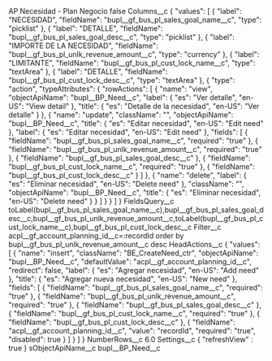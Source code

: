 <?xml version="1.0" encoding="UTF-8"?>
<CustomMetadata xmlns="http://soap.sforce.com/2006/04/metadata" xmlns:xsi="http://www.w3.org/2001/XMLSchema-instance" xmlns:xsd="http://www.w3.org/2001/XMLSchema">
    <label>AP Necesidad - Plan Negocio</label>
    <protected>false</protected>
    <values>
        <field>Columns__c</field>
        <value xsi:type="xsd:string">{
    &quot;values&quot;: [
        {
            &quot;label&quot;: &quot;NECESIDAD&quot;,
            &quot;fieldName&quot;: &quot;bupl__gf_bus_pl_sales_goal_name__c&quot;,
            &quot;type&quot;: &quot;picklist&quot;
        },
        {
            &quot;label&quot;: &quot;DETALLE&quot;,
            &quot;fieldName&quot;: &quot;bupl__gf_bus_pl_sales_goal_desc__c&quot;,
            &quot;type&quot;: &quot;picklist&quot;
        },
        {
            &quot;label&quot;: &quot;IMPORTE DE LA NECESIDAD&quot;,
            &quot;fieldName&quot;: &quot;bupl__gf_bus_pl_unlk_revenue_amount__c&quot;,
            &quot;type&quot;: &quot;currency&quot;
        },
        {
            &quot;label&quot;: &quot;LIMITANTE&quot;,
            &quot;fieldName&quot;: &quot;bupl__gf_bus_pl_cust_lock_name__c&quot;,
            &quot;type&quot;: &quot;textArea&quot;
        },
        {
            &quot;label&quot;: &quot;DETALLE&quot;,
            &quot;fieldName&quot;: &quot;bupl__gf_bus_pl_cust_lock_desc__c&quot;,
            &quot;type&quot;: &quot;textArea&quot;
        },
        {
            &quot;type&quot;: &quot;action&quot;,
            &quot;typeAttributes&quot;: {
                &quot;rowActions&quot;: [
                    {
                        &quot;name&quot;: &quot;view&quot;,
                        &quot;objectApiName&quot;: &quot;bupl__BP_Need__c&quot;,
                        &quot;label&quot;: {
                            &quot;es&quot;: &quot;Ver detalle&quot;,
                            &quot;en-US&quot;: &quot;View detail&quot;
                        },
                        &quot;title&quot;: {
                            &quot;es&quot;: &quot;Detalle de la necesidad&quot;,
                            &quot;en-US&quot;: &quot;Ver detalle&quot;
                        }
                    },
                    {
                        &quot;name&quot;: &quot;update&quot;,
                        &quot;className&quot;: &quot;&quot;,
                        &quot;objectApiName&quot;: &quot;bupl__BP_Need__c&quot;,
                        &quot;title&quot;: {
                            &quot;es&quot;: &quot;Editar necesidad&quot;,
                            &quot;en-US&quot;: &quot;Edit need&quot;
                        },
                        &quot;label&quot;: {
                            &quot;es&quot;: &quot;Editar necesidad&quot;,
                            &quot;en-US&quot;: &quot;Edit need&quot;
                        },
                        &quot;fields&quot;: [
                            {
                                &quot;fieldName&quot;: &quot;bupl__gf_bus_pl_sales_goal_name__c&quot;,
                                &quot;required&quot;: &quot;true&quot;
                            },
                            {
                                &quot;fieldName&quot;: &quot;bupl__gf_bus_pl_unlk_revenue_amount__c&quot;,
                                &quot;required&quot;: &quot;true&quot;
                            },
                            {
                                &quot;fieldName&quot;: &quot;bupl__gf_bus_pl_sales_goal_desc__c&quot;
                            },
                            {
                                &quot;fieldName&quot;: &quot;bupl__gf_bus_pl_cust_lock_name__c&quot;,
                                &quot;required&quot;: &quot;true&quot;
                            },
                            {
                                &quot;fieldName&quot;: &quot;bupl__gf_bus_pl_cust_lock_desc__c&quot;
                            }
                        ]
                    },
                    {
                        &quot;name&quot;: &quot;delete&quot;,
                        &quot;label&quot;: {
                            &quot;es&quot;: &quot;Eliminar necesidad&quot;,
                            &quot;en-US&quot;: &quot;Delete need&quot;
                        },
                        &quot;className&quot;: &quot;&quot;,
                        &quot;objectApiName&quot;: &quot;bupl__BP_Need__c&quot;,
                        &quot;title&quot;: {
                            &quot;es&quot;: &quot;Eliminar necesidad&quot;,
                            &quot;en-US&quot;: &quot;Delete need&quot;
                        }
                    }
                ]
            }
        }
    ]
}</value>
    </values>
    <values>
        <field>FieldsQuery__c</field>
        <value xsi:type="xsd:string">toLabel(bupl__gf_bus_pl_sales_goal_name__c),bupl__gf_bus_pl_sales_goal_desc__c,bupl__gf_bus_pl_unlk_revenue_amount__c,toLabel(bupl__gf_bus_pl_cust_lock_name__c),bupl__gf_bus_pl_cust_lock_desc__c</value>
    </values>
    <values>
        <field>Filter__c</field>
        <value xsi:type="xsd:string">acpl__gf_account_planning_id__c=:recordId order by bupl__gf_bus_pl_unlk_revenue_amount__c desc</value>
    </values>
    <values>
        <field>HeadActions__c</field>
        <value xsi:type="xsd:string">{
    &quot;values&quot;: [
        {
            &quot;name&quot;: &quot;insert&quot;,
            &quot;className&quot;: &quot;BE_CreateNeed_ctr&quot;,
            &quot;objectApiName&quot;: &quot;bupl__BP_Need__c&quot;,
            &quot;defaultValue&quot;: &quot;acpl__gf_account_planning_id__c&quot;,
            &quot;redirect&quot;: false,
            &quot;label&quot;: {
                &quot;es&quot;: &quot;Agregar necesidad&quot;,
                &quot;en-US&quot;: &quot;Add need&quot;
            },
            &quot;title&quot;: {
                &quot;es&quot;: &quot;Agregar nueva necesidad&quot;,
                &quot;en-US&quot;: &quot;New need&quot;
            },
            &quot;fields&quot;: [
                {
                    &quot;fieldName&quot;: &quot;bupl__gf_bus_pl_sales_goal_name__c&quot;,
                    &quot;required&quot;: &quot;true&quot;
                },
                {
                    &quot;fieldName&quot;: &quot;bupl__gf_bus_pl_unlk_revenue_amount__c&quot;,
                    &quot;required&quot;: &quot;true&quot;
                },
                {
                    &quot;fieldName&quot;: &quot;bupl__gf_bus_pl_sales_goal_desc__c&quot;
                },
                {
                    &quot;fieldName&quot;: &quot;bupl__gf_bus_pl_cust_lock_name__c&quot;,
                    &quot;required&quot;: &quot;true&quot;
                },
                {
                    &quot;fieldName&quot;: &quot;bupl__gf_bus_pl_cust_lock_desc__c&quot;
                },
                {
                    &quot;fieldName&quot;: &quot;acpl__gf_account_planning_id__c&quot;,
                    &quot;value&quot;: &quot;recordId&quot;,
                    &quot;required&quot;: &quot;true&quot;,
                    &quot;disabled&quot;: true
                }
            ]
        }
    ]
}</value>
    </values>
    <values>
        <field>NumberRows__c</field>
        <value xsi:type="xsd:double">6.0</value>
    </values>
    <values>
        <field>Settings__c</field>
        <value xsi:type="xsd:string">{
&quot;refreshView&quot; : true
}</value>
    </values>
    <values>
        <field>sObjectApiName__c</field>
        <value xsi:type="xsd:string">bupl__BP_Need__c</value>
    </values>
</CustomMetadata>

